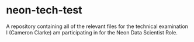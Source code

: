 # neon-tech-test
A repository containing all of the relevant files for the technical examination I (Cameron Clarke) am participating in for the Neon Data Scientist Role.

